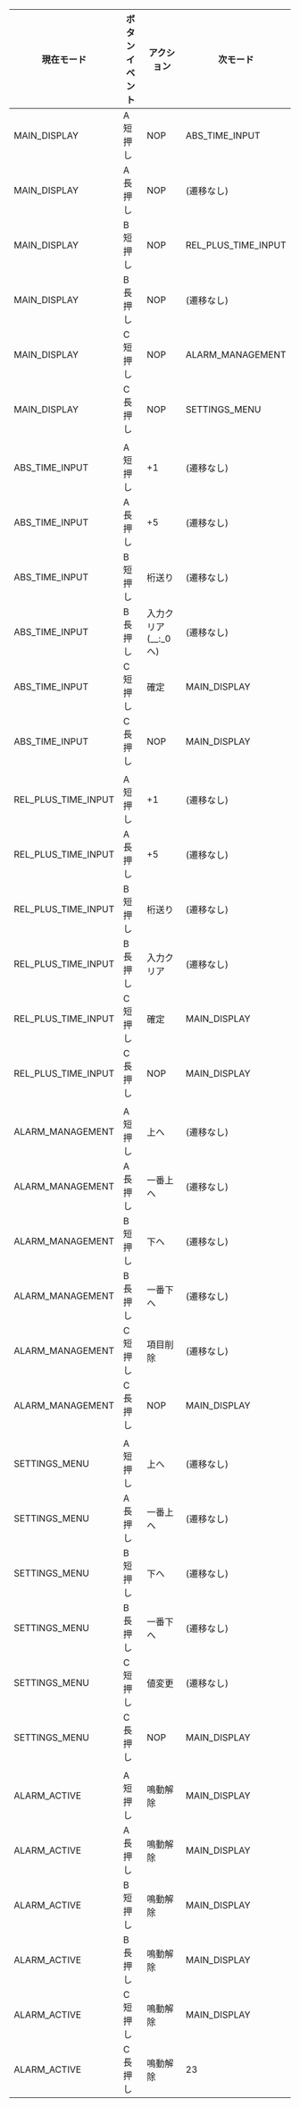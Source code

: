 | 現在モード               | ボタンイベント | アクション   | 次モード                |
|---------------------|---------|---------|---------------------|
| MAIN_DISPLAY        | A短押し    | NOP     | ABS_TIME_INPUT      |
| MAIN_DISPLAY        | A長押し    | NOP     | (遷移なし)              |
| MAIN_DISPLAY        | B短押し    | NOP     | REL_PLUS_TIME_INPUT |
| MAIN_DISPLAY        | B長押し    | NOP     | (遷移なし)              |
| MAIN_DISPLAY        | C短押し    | NOP     | ALARM_MANAGEMENT    |
| MAIN_DISPLAY        | C長押し    | NOP     | SETTINGS_MENU       |
|                     |         |         |                     |
| ABS_TIME_INPUT      | A短押し    | +1      | (遷移なし)              |
| ABS_TIME_INPUT      | A長押し    | +5      | (遷移なし)              |
| ABS_TIME_INPUT      | B短押し    | 桁送り | (遷移なし)              |
| ABS_TIME_INPUT      | B長押し    | 入力クリア(__:_0へ) | (遷移なし)              |
| ABS_TIME_INPUT      | C短押し    | 確定      | MAIN_DISPLAY        |
| ABS_TIME_INPUT      | C長押し    | NOP     | MAIN_DISPLAY        |
|                     |         |         |                     |
| REL_PLUS_TIME_INPUT | A短押し    | +1      | (遷移なし)              |
| REL_PLUS_TIME_INPUT | A長押し    | +5      | (遷移なし)              |
| REL_PLUS_TIME_INPUT | B短押し    | 桁送り | (遷移なし)              |
| REL_PLUS_TIME_INPUT | B長押し    | 入力クリア   | (遷移なし)              |
| REL_PLUS_TIME_INPUT | C短押し    | 確定      | MAIN_DISPLAY        |
| REL_PLUS_TIME_INPUT | C長押し    | NOP     | MAIN_DISPLAY        |
|                     |         |         |                     |
| ALARM_MANAGEMENT    | A短押し    | 上へ      | (遷移なし)              |
| ALARM_MANAGEMENT    | A長押し    | 一番上へ    | (遷移なし)              |
| ALARM_MANAGEMENT    | B短押し    | 下へ      | (遷移なし)              |
| ALARM_MANAGEMENT    | B長押し    | 一番下へ    | (遷移なし)              |
| ALARM_MANAGEMENT    | C短押し    | 項目削除    | (遷移なし)              |
| ALARM_MANAGEMENT    | C長押し    | NOP     | MAIN_DISPLAY        |
|                     |         |         |                     |
| SETTINGS_MENU       | A短押し    | 上へ      | (遷移なし)              |
| SETTINGS_MENU       | A長押し    | 一番上へ    | (遷移なし)              |
| SETTINGS_MENU       | B短押し    | 下へ      | (遷移なし)              |
| SETTINGS_MENU       | B長押し    | 一番下へ    | (遷移なし)              |
| SETTINGS_MENU       | C短押し    | 値変更     | (遷移なし)              |
| SETTINGS_MENU       | C長押し    | NOP     | MAIN_DISPLAY        |
|                     |         |         |                     |
| ALARM_ACTIVE        | A短押し    | 鳴動解除    | MAIN_DISPLAY        |
| ALARM_ACTIVE        | A長押し    | 鳴動解除    | MAIN_DISPLAY        |
| ALARM_ACTIVE        | B短押し    | 鳴動解除    | MAIN_DISPLAY        |
| ALARM_ACTIVE        | B長押し    | 鳴動解除    | MAIN_DISPLAY        |
| ALARM_ACTIVE        | C短押し    | 鳴動解除    | MAIN_DISPLAY        |
| ALARM_ACTIVE        | C長押し    | 鳴動解除    | 23                  |